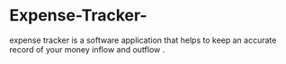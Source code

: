# Expense-Tracker-
expense tracker is a  software application that helps to keep an accurate record of your money inflow and outflow .

